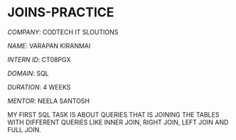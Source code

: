 # JOINS-PRACTICE

*COMPANY*: CODTECH IT SLOUTIONS

*NAME*: VARAPAN KIRANMAI

*INTERN ID*: CT08PGX

*DOMAIN*: SQL

*DURATION*: 4 WEEKS

*MENTOR*: NEELA SANTOSH

MY FIRST SQL TASK IS ABOUT QUERIES THAT IS JOINING THE TABLES WITH DIFFERENT QUERIES LIKE INNER JOIN, RIGHT JOIN, LEFT JOIN AND FULL JOIN.
